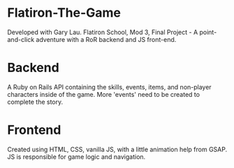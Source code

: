 # Flatiron-The-Game
Developed with Gary Lau. Flatiron School, Mod 3, Final Project - A point-and-click adventure with a RoR backend and JS front-end.

# Backend
A Ruby on Rails API containing the skills, events, items, and non-player characters inside of the game. More 'events' need to be created to complete the story.

# Frontend
Created using HTML, CSS, vanilla JS, with a little animation help from GSAP. JS is responsible for game logic and navigation.
